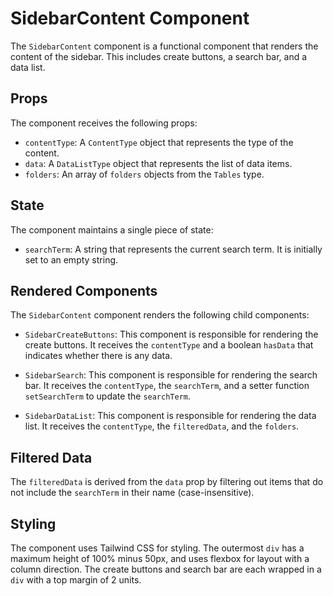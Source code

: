 # SidebarContent Component

The `SidebarContent` component is a functional component that renders the content of the sidebar. This includes create buttons, a search bar, and a data list.

## Props

The component receives the following props:

- `contentType`: A `ContentType` object that represents the type of the content.
- `data`: A `DataListType` object that represents the list of data items.
- `folders`: An array of `folders` objects from the `Tables` type.

## State

The component maintains a single piece of state:

- `searchTerm`: A string that represents the current search term. It is initially set to an empty string.

## Rendered Components

The `SidebarContent` component renders the following child components:

- `SidebarCreateButtons`: This component is responsible for rendering the create buttons. It receives the `contentType` and a boolean `hasData` that indicates whether there is any data.

- `SidebarSearch`: This component is responsible for rendering the search bar. It receives the `contentType`, the `searchTerm`, and a setter function `setSearchTerm` to update the `searchTerm`.

- `SidebarDataList`: This component is responsible for rendering the data list. It receives the `contentType`, the `filteredData`, and the `folders`.

## Filtered Data

The `filteredData` is derived from the `data` prop by filtering out items that do not include the `searchTerm` in their name (case-insensitive).

## Styling

The component uses Tailwind CSS for styling. The outermost `div` has a maximum height of 100% minus 50px, and uses flexbox for layout with a column direction. The create buttons and search bar are each wrapped in a `div` with a top margin of 2 units.
